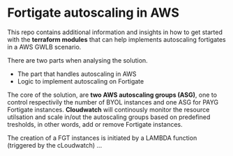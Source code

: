 # Fortigate autoscaling in AWS
This repo contains additional information and insights in how to get started with the **terraform modules** that can help implements autoscaling fortigates in a AWS GWLB scenario.

There are two parts when analysing the solution.
- The part that handles autoscaling in AWS
- Logic to implement autoscaling on Fortigate

  
The core of the solution, are **two AWS autoscaling groups (ASG)**, one to control respectivily the number of BYOL instances and one ASG for PAYG Fortigate instances.
**Cloudwatch** will continously monitor the resource utilsation and scale in/out the autoscaling groups based on predefined tresholds, in other words, add or remove Fortigate instances.

The creation of a FGT instances is initiated by a LAMBDA function (triggered by the cLoudwatch) ...


